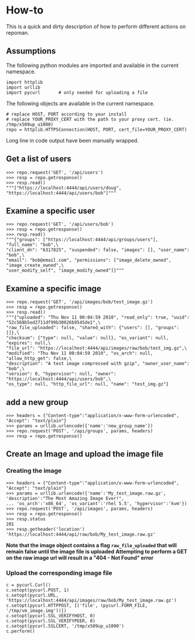 # How-to
This is a quick and dirty description of how to perform different actions on repoman.


## Assumptions
The following python modules are imported and available in the current namespace.

    import httplib
    import urllib
    import pycurl       # only needed for uploading a file

The following objects are available in the current namespace.

    # replace HOST, PORT according to your install
    # replace YOUR_PROXY_CERT with the path to your proxy cert. (ie. /tmp/x509up_u1000)
    repo = httplib.HTTPSConnection(HOST, PORT, cert_file=YOUR_PROXY_CERT)

Long line in code output have been manually wrapped.

## Get a list of users
    >>> repo.request('GET', '/api/users')
    >>> resp = repo.getresponse()
    >>> resp.read()
    """["https://localhost:4444/api/users/doug", "https://localhost:4444/api/users/bob"]"""

## Examine a specific user
    >>> repo.request('GET', '/api/users/bob')
    >>> resp = repo.getresponse()
    >>> resp.read()
    """{"groups": ["https://localhost:4444/api/groups/users"], "full_name": "bob",\
    "client_dn": "6317825", "suspended": false, "images": [], "user_name": "bob",\
    "email": "bob@email.com", "permissions": ["image_delete_owned", "image_create_owned",\
    "user_modify_self", "image_modify_owned"]}"""

## Examine a specific image
    >>> repo.request('GET', '/api/images/bob/test_image.gz')
    >>> resp = repo.getresponse()
    >>> resp.read()
    """{"uploaded": "Thu Nov 11 00:04:59 2010", "read_only": true, "uuid": "52c568b5ed2711df99b30026b9545de1",\
    "raw_file_uploaded": false, "shared_with": {"users": [], "groups": []},\
    "checksum": {"type": null, "value": null}, "os_variant": null, "expires": null,\
    "file_url": "https://localhost:4444/api/images/raw/bob/test_img.gz",\
    "modified": "Thu Nov 11 00:04:59 2010", "os_arch": null, "allow_http_get": false,\
    "description": "A test image compressed with gzip", "owner_user_name": "bob",\
    "version": 0, "hypervisor": null, "owner": "https://localhost:4444/api/users/bob",\
    "os_type": null, "http_file_url": null, "name": "test_img.gz"}


## add a new group
    >>> headers = {"Content-type":"application/x-www-form-urlencoded", "Accept": "text/plain"}
    >>> params = urllib.urlencode({'name':'new_group_name'})
    >>> repo.request('POST', '/api/groups', params, headers)
    >>> resp = repo.getresponse()


## Create an Image and upload the image file
### Creating the image
    >>> headers = {"Content-type":"application/x-www-form-urlencoded", "Accept": "text/plain"}
    >>> params = urllib.urlencode({'name':'My_test_image.raw.gz', 'description':"The Most Amazing Image Ever!",
    ... 'os_arch':'x86_64', 'os_variant':'rhel 5.5', 'hypervisor':'kvm'})
    >>> repo.request('POST', '/api/images', params, headers)
    >>> resp = repo.getresponse()
    >>> resp.status
    201
    >>> resp.getheader('location')
    'https://localhost:4444/api/raw/bob/My_test_image.raw.gz'

**Note that the image object contains a flag `raw_file_uploaded` that will remain false until the image file is uploaded**
**Attempting to perform a GET on the raw image url will result in a "404 - Not Found" error**

### Upload the corresponding image file
    c = pycurl.Curl()
    c.setopt(pycurl.POST, 1)
    c.setopt(pycurl.URL, 'https://localhost:4444/api/images/raw/bob/My_test_image.raw.gz')
    c.setopt(pycurl.HTTPPOST, [('file', (pycurl.FORM_FILE, '/tmp/vm_image.img'))])
    c.setopt(pycurl.SSL_VERIFYHOST, 0)
    c.setopt(pycurl.SSL_VERIFYPEER, 0)
    c.setopt(pycurl.SSLCERT, '/tmp/x509up_u1000')
    c.perform()

